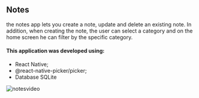 ## Notes
the notes app lets you create a note, update and delete an existing note. In addition, when creating the note, the user can select a category and on the home screen he can filter by the specific category.

#### This application was developed using:
- React Native;
- @react-native-picker/picker;
- Database SQLite

![notesvideo](https://user-images.githubusercontent.com/74033395/184953165-960b1e8d-158c-4ee1-a4c8-73f5ec8286dd.gif)



